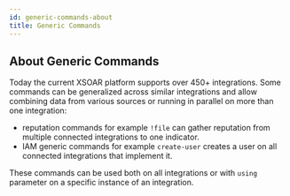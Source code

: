 ```yaml
---
id: generic-commands-about
title: Generic Commands
---
```



## About Generic Commands

Today the current XSOAR platform supports over 450+ integrations. 
Some commands can be generalized across similar integrations and allow combining data from various sources or running in parallel on more than one integration:

* reputation commands for example `!file` can gather reputation from multiple connected integrations to one indicator.
* IAM generic commands for example `create-user` creates a user on all connected integrations that implement it. 

These commands can be used both on all integrations or with `using` parameter on a specific instance of an integration.  



